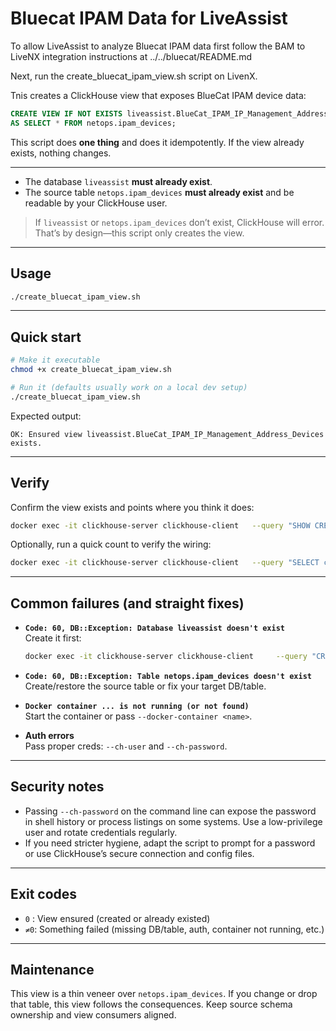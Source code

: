 # Bluecat IPAM Data for LiveAssist

To allow LiveAssist to analyze Bluecat IPAM data first follow the BAM to LiveNX integration instructions at ../../bluecat/README.md


Next, run the create_bluecat_ipam_view.sh script on LivenX.

Tnis creates a ClickHouse view that exposes BlueCat IPAM device data:

```sql
CREATE VIEW IF NOT EXISTS liveassist.BlueCat_IPAM_IP_Management_Address_Devices
AS SELECT * FROM netops.ipam_devices;
```

This script does **one thing** and does it idempotently. If the view already exists, nothing changes.

---

- The database `liveassist` **must already exist**.
- The source table `netops.ipam_devices` **must already exist** and be readable by your ClickHouse user.

> If `liveassist` or `netops.ipam_devices` don’t exist, ClickHouse will error. That’s by design—this script only creates the view.

---

## Usage

```bash
./create_bluecat_ipam_view.sh
```

---

## Quick start

```bash
# Make it executable
chmod +x create_bluecat_ipam_view.sh

# Run it (defaults usually work on a local dev setup)
./create_bluecat_ipam_view.sh
```

Expected output:

```
OK: Ensured view liveassist.BlueCat_IPAM_IP_Management_Address_Devices exists.
```

---

## Verify

Confirm the view exists and points where you think it does:

```bash
docker exec -it clickhouse-server clickhouse-client   --query "SHOW CREATE VIEW liveassist.BlueCat_IPAM_IP_Management_Address_Devices\G"
```

Optionally, run a quick count to verify the wiring:

```bash
docker exec -it clickhouse-server clickhouse-client   --query "SELECT count() FROM liveassist.BlueCat_IPAM_IP_Management_Address_Devices"
```

---

## Common failures (and straight fixes)

- **`Code: 60, DB::Exception: Database liveassist doesn't exist`**  
  Create it first:  
  
  ```bash
  docker exec -it clickhouse-server clickhouse-client     --query "CREATE DATABASE IF NOT EXISTS liveassist"
  ```

- **`Code: 60, DB::Exception: Table netops.ipam_devices doesn't exist`**  
  Create/restore the source table or fix your target DB/table.

- **`Docker container ... is not running (or not found)`**  
  Start the container or pass `--docker-container <name>`.

- **Auth errors**  
  Pass proper creds: `--ch-user` and `--ch-password`.

---

## Security notes

- Passing `--ch-password` on the command line can expose the password in shell history or process listings on some systems. Use a low-privilege user and rotate credentials regularly.
- If you need stricter hygiene, adapt the script to prompt for a password or use ClickHouse’s secure connection and config files.

---

## Exit codes

- `0` : View ensured (created or already existed)
- `≠0`: Something failed (missing DB/table, auth, container not running, etc.)

---

## Maintenance

This view is a thin veneer over `netops.ipam_devices`. If you change or drop that table, this view follows the consequences. Keep source schema ownership and view consumers aligned.
